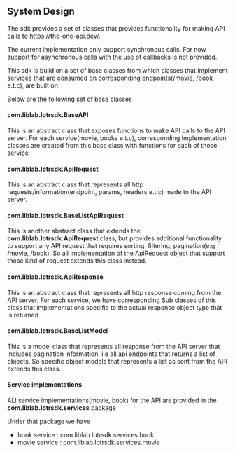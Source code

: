 
## System Design

The sdk provides a set of classes that provides functionality for making API calls to https://the-one-api.dev/.

The current implementation only support synchronous calls. For now support for asynchronous calls with the use of callbacks is not provided.

This sdk is build on a set of base classes from which classes that implement services that are consumed on corresponding endpoints(/movie, /book e.t.c), are built on.


Below are the following set of base classes

#### com.liblab.lotrsdk.BaseAPI
This is an abstract class that exposes functions to make API calls  to the API server. For each service(movie, books e.t.c), corresponding Implementation classes are created from this base class with functions for each of those service

#### com.liblab.lotrsdk.ApiRequest
This is an abstract class that represents all http requests/information(endpoint, params, headers e.t.c) made to the API server.

#### com.liblab.lotrsdk.BaseListApiRequest
This is another abstract class that extends the **com.liblab.lotrsdk.ApiRequest** class, but provides additional functionality to support any API request that requires sorting, filtering, pagination(e.g /movie, /book). So all Implementation of the ApiRequest object that support those kind of request extends this class instead.

#### com.liblab.lotrsdk.ApiResponse
This is an abstract class that represents all http response coming from the API server.
For each service, we have corresponding Sub classes of this class that implementations specific to the actual response object type that is returned

#### com.liblab.lotrsdk.BaseListModel
This is a model class that represents all response from the API server that includes pagination information. i.e all api endpoints that returns a list of objects. So specific object models that represents a list as sent from the API extends this class.


#### Service implementations
ALl service implementations(movie, book) for the API are provided in the **com.liblab.lotrsdk.services** package

Under that package we have
- book service : com.liblab.lotrsdk.services.book
- movie service : com.liblab.lotrsdk.services.movie 












